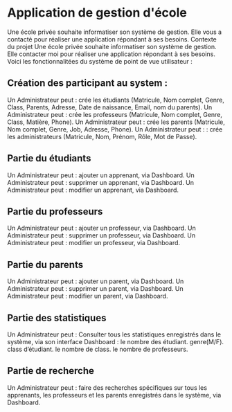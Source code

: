 # Application de gestion d'école
Une école privée souhaite informatiser son système de gestion. Elle vous a contacté  pour réaliser une application répondant à ses besoins.
Contexte du projet
Une école privée souhaite informatiser son système de gestion. Elle contacter moi pour réaliser une application répondant à ses besoins. Voici les fonctionnalitées du système de point de vue utilisateur :

## Création des participant au system :

Un Administrateur peut : crée les étudiants (Matricule, Nom complet, Genre, Class, Parents, Adresse, Date de naissance, Email, nom du parents).
Un Administrateur peut : crée les professeurs (Matricule, Nom complet, Genre, Class, Matière, Phone).
Un Administrateur peut : crée les parents (Matricule, Nom complet, Genre, Job, Adresse, Phone).
Un Administrateur peut : : crée les administrateurs (Matricule, Nom, Prénom, Rôle, Mot de Passe).
## Partie du étudiants

Un Administrateur peut : ajouter un apprenant, via Dashboard.
Un Administrateur peut : supprimer un apprenant, via Dashboard.
Un Administrateur peut : modifier un apprenant, via Dashboard.
## Partie du professeurs

Un Administrateur peut : ajouter un professeur, via Dashboard.
Un Administrateur peut : supprimer un professeur, via Dashboard.
Un Administrateur peut : modifier un professeur, via Dashboard.
## Partie du parents

Un Administrateur peut : ajouter un parent, via Dashboard.
Un Administrateur peut : supprimer un parent, via Dashboard.
Un Administrateur peut : modifier un parent, via Dashboard.
## Partie des statistiques

Un Administrateur peut : Consulter tous les statistiques enregistrés dans le système, via son interface Dashboard :
le nombre des étudiant.
genre(M/F).
class d’étudiant.
le nombre de class.
le nombre de professeurs.
## Partie de recherche
Un Administrateur peut : faire des recherches spécifiques sur tous les apprenants, les professeurs et les parents enregistrés dans le système, via Dashboard.
